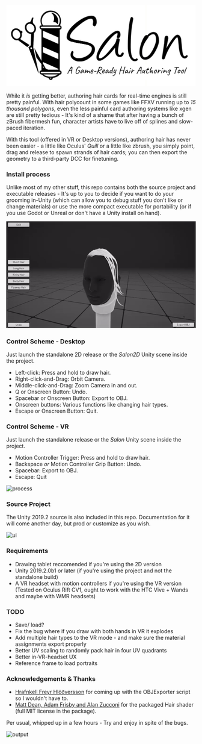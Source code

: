 ![header](images/header.png)

While it *is* getting better, authoring hair cards for real-time engines is still pretty painful. With hair polycount in some games like FFXV running up to *15 thousand polygons*, even the less painful card authoring systems like xgen are still pretty tedious - It's kind of a shame that after having a bunch of zBrush fibermesh fun, character artists have to live off of splines and slow-paced iteration.

With this tool (offered in VR or Desktop versions), authoring hair has never been easier - a little like Oculus' *Quill* or a little like zbrush, you simply point, drag and release to spawn strands of hair cards; you can then export the geometry to a third-party DCC for finetuning.

### Install process

Unlike most of my other stuff, this repo contains both the source project and executable releases - It's up to you to decide if you want to do your grooming in-Unity (which can allow you to debug stuff you don't like or change materials) or use the more compact executable for portability (or if you use Godot or Unreal or don't have a Unity install on hand).

![2dui](images/2dui.gif)

### Control Scheme - Desktop

Just launch the standalone 2D release or the *Salon2D* Unity scene inside the project.

- Left-click: Press and hold to draw hair.
- Right-click-and-Drag: Orbit Camera.
- Middle-click-and-Drag: Zoom Camera in and out.
- Q or Onscreen Button: Undo.
- Spacebar or Onscreen Button: Export to OBJ. 
- Onscreen buttons: Various functions like changing hair types.
- Escape or Onscreen Button: Quit. 

### Control Scheme - VR

Just launch the standalone release or the *Salon* Unity scene inside the project.

- Motion Controller Trigger: Press and hold to draw hair.
- Backspace *or* Motion Controller Grip Button: Undo.
- Spacebar: Export to OBJ. 
- Escape: Quit

![process](images/gif.gif)

### Source Project

The Unity 2019.2 source is also included in this repo. Documentation for it will come another day, but prod or customize as you wish.

![ui](images/ui.png)

### Requirements
- Drawing tablet reccomended if you're using the 2D version
- Unity 2019.2.0b1 or later (if you're using the project and not the standalone build)
- A VR headset with motion controllers if you're using the VR version (Tested on Oculus Rift CV1, ought to work with the HTC Vive + Wands and maybe with WMR headsets)

### TODO
- Save/ load?
- Fix the bug where if you draw with both hands in VR it explodes
- Add multiple hair types to the VR mode - and make sure the material assignments export properly
- Better UV scaling to randomly pack hair in four UV quadrants
- Better in-VR-headset UX
- Reference frame to load portraits


### Acknowledgements & Thanks
- [Hrafnkell Freyr Hlöðversson](https://wiki.unity3d.com/index.php/ObjExporter) for coming up with the OBJExporter script so I wouldn't have to.
- [Matt Dean, Adam Frisby and Alan Zucconi](https://github.com/AdamFrisby/UnityHairShader) for the packaged Hair shader (full MIT license in the package). 

Per usual, whipped up in a few hours - Try and enjoy in spite of the bugs.

![output](images/output.png)
